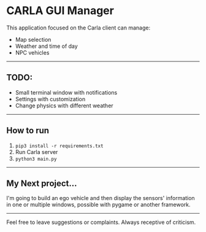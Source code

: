 # CARLA GUI Manager

This application focused on the Carla client can manage:
- Map selection
- Weather and time of day
- NPC vehicles

---

## TODO:
- Small terminal window with notifications
- Settings with customization
- Change physics with different weather

---

## How to run

1. `pip3 install -r requirements.txt`
2. Run Carla server
3. `python3 main.py`

---

## My Next project...

I'm going to build an ego vehicle and then display the sensors' information in one or multiple windows, possible with pygame or another framework.

---

Feel free to leave suggestions or complaints. Always receptive of criticism.